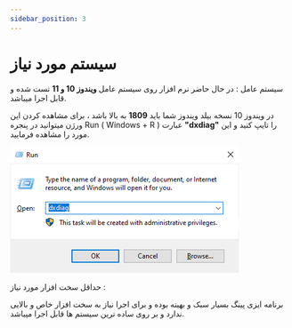 ```yaml
---
sidebar_position: 3
---
```


# سیستم مورد نیاز



 سیستم عامل : در حال حاضر نرم افزار روی سیستم عامل **ویندوز 10 و 11** تست شده و قابل اجرا میباشد.

 در ویندوز 10 نسخه بیلد ویندوز شما باید **1809** به بالا باشد ، برای مشاهده کردن این ورژن میتوانید در پنجره Run ( Windows + R ) عبارت **"dxdiag"** را تایپ کنید و این مورد را مشاهده فرمایید.

![تست](./img/dxdiag.png)


 حداقل سخت افزار مورد نیاز : 

 برنامه ایزی پینگ بسیار سبک و بهینه بوده و برای اجرا نیاز به سخت افزار خاص و بالایی ندارد و بر روی ساده ترین سیستم ها قابل اجرا میباشد. 

